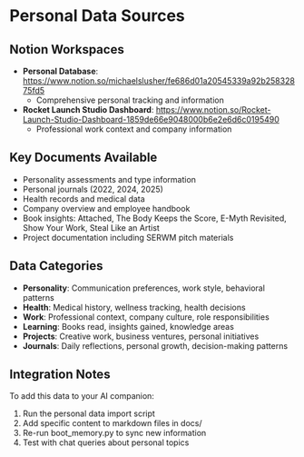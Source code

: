 
# Personal Data Sources

## Notion Workspaces
- **Personal Database**: https://www.notion.so/michaelslusher/fe686d01a20545339a92b25832875fd5
  - Comprehensive personal tracking and information
- **Rocket Launch Studio Dashboard**: https://www.notion.so/Rocket-Launch-Studio-Dashboard-1859de66e9048000b6e2e6d6c0195490
  - Professional work context and company information

## Key Documents Available
- Personality assessments and type information
- Personal journals (2022, 2024, 2025)
- Health records and medical data
- Company overview and employee handbook
- Book insights: Attached, The Body Keeps the Score, E-Myth Revisited, Show Your Work, Steal Like an Artist
- Project documentation including SERWM pitch materials

## Data Categories
- **Personality**: Communication preferences, work style, behavioral patterns
- **Health**: Medical history, wellness tracking, health decisions
- **Work**: Professional context, company culture, role responsibilities
- **Learning**: Books read, insights gained, knowledge areas
- **Projects**: Creative work, business ventures, personal initiatives
- **Journals**: Daily reflections, personal growth, decision-making patterns

## Integration Notes
To add this data to your AI companion:
1. Run the personal data import script
2. Add specific content to markdown files in docs/
3. Re-run boot_memory.py to sync new information
4. Test with chat queries about personal topics
